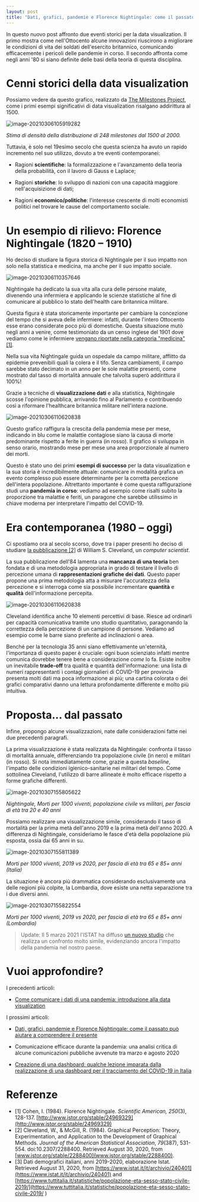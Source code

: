 ```yaml
---
layout: post
title: "Dati, grafici, pandemie e Florence Nightingale: come il passato può aiutare a comprendere il presente"
---
```


In questo nuovo post affronto due eventi storici per la data visualization. Il primo mostra come nell'Ottocento alcune innovazioni riuscirono a migliorare le condizioni di vita dei soldati dell'esercito britannico, comunicando efficacemente i pericoli delle pandemie in corso. Il secondo affronta come negli anni '80 si siano definite delle basi della teoria di questa disciplina.

# Cenni storici della data visualization

Possiamo vedere da questo grafico, realizzato da [The Milestones Project](https://www.datavis.ca/milestones/), come i primi esempi significativi  di data visualization risalgano addirittura al 1500. 

![image-20210306105919282](https://bouncybutton.github.io/images/datavis/history-graph-datavis.png)

*Stima di densità della distribuzione di 248 milestones dal 1500 al 2000.* 

Tuttavia, è solo nel 19esimo secolo che questa scienza ha avuto un rapido incremento nel suo utilizzo, dovuto a tre eventi contemporanei:

* Ragioni **scientifiche**: la formalizzazione e l'avanzamento della teoria della probabilità, con il lavoro di Gauss e Laplace;

* Ragioni **storiche**: lo sviluppo di nazioni con una capacità maggiore nell'acquisizione di dati;

* Ragioni **economico/politiche**: l'interesse crescente di molti economisti politici nel trovare le cause del comportamento sociale.

# Un esempio di rilievo: Florence Nightingale (1820 – 1910)

Ho deciso di studiare la figura storica di Nightingale per il suo impatto non solo nella statistica e medicina, ma anche per il suo impatto sociale. 

![image-20210306110357646](https://bouncybutton.github.io/images/datavis/nightingale.png)

Nightingale ha dedicato la sua vita alla cura delle persone malate, divenendo una infermiera e applicando le scienze statistiche al fine di comunicare al pubblico lo stato dell'health care britannica militare.

Questa figura è stata storicamente importante per cambiare la concezione del tempo che si aveva delle infermiere: infatti, durante l'intero Ottocento esse erano considerate poco più di domestiche. Questa situazione mutò negli anni a venire, come testimoniato da un censo inglese del 1901 dove vediamo come le infermiere [vengano riportate nella categoria "medicina" [1]](http://www.jstor.org/stable/24969329).

Nella sua vita Nightingale guida un ospedale da campo militare, afflitto da epidemie prevenibili quali la colera e il tifo. Senza cambiamenti, il campo sarebbe stato decimato in un anno per le sole malattie presenti, come mostrato dal tasso di mortalità annuale che talvolta superò addirittura il 100%!

Grazie a tecniche di **visualizzazione dati** e alla statistica, Nightingale scosse l'opinione pubblica, arrivando fino al Parlamento e contribuendo così a riformare l'healthcare britannica militare nell'intera nazione.

![image-20210306110620838](https://bouncybutton.github.io/images/datavis/nightingale-chart.png)

Questo grafico raffigura la crescita della pandemia mese per mese, indicando in blu come le malattie contagiose siano la causa di morte predominante rispetto a ferite in guerra (in rosso). Il grafico si sviluppa in senso orario, mostrando mese per mese una area proporzionale al numero dei morti.

Questo è stato uno dei primi **esempi di successo** per la data visualization e la sua storia è incredibilmente attuale: comunicare in modalità grafica un evento complesso può essere determinante per la corretta percezione dell'intera popolazione. Altrettanto importante è come questa raffigurazione studi una **pandemia in corso**: vediamo ad esempio come risalti subito la proporzione tra malattie e feriti, un paragone che sarebbe utilissimo in chiave moderna per interpretare l'impatto del COVID-19.

# Era contemporanea (1980 – oggi)

Ci spostiamo ora al secolo scorso, dove tra i paper presenti ho deciso di studiare [la pubblicazione [2]](www.jstor.org/stable/2288400) di William S. Cleveland, un *computer scientist*.

La sua pubblicazione dell'84 lamenta una **mancanza di una teoria** ben fondata e di una metodologia appropriata in grado di testare il livello di percezione umana di **rappresentazioni grafiche dei dati**. Questo paper propone una prima metodologia atta a misurare l'accuratezza della percezione e si interroga come sia possibile incrementare **quantità** e **qualità** dell'informazione percepita.

![image-20210306110620838](https://bouncybutton.github.io/images/datavis/cleveland-perception.png)

Cleveland identifica anche 10 elementi percettivi di base. Riesce ad ordinarli per capacità comunicativa tramite uno studio quantitativo, paragonando la correttezza della percezione di un campione di persone. Vediamo ad esempio come le barre siano preferite ad inclinazioni o area.

Benché per la tecnologia 35 anni siano effettivamente un'eternità, l'importanza di questo paper è cruciale: ogni buon scienziato infatti mentre comunica dovrebbe tenere bene a considerazione *come* lo fa. Esiste inoltre un inevitabile **trade-off** tra qualità e quantità dell'informazione: una lista di numeri rappresentanti i contagi giornalieri di COVID-19 per provincia presenta molti dati ma poca informazione ai più; una cartina colorata o dei grafici comparativi danno una lettura profondamente differente e molto più intuitiva.

# Proposta... dal passato

Infine, propongo alcune visualizzazioni, nate dalle considerazioni fatte nei due precedenti paragrafi.

La prima visualizzazione è stata realizzata da Nightingale: confronta il tasso di mortalità annuale, differenziando tra popolazione civile (in nero) e militari (in rosso). Si nota immediatamente come, grazie a questa *baseline*, l'impatto delle condizioni igienico-sanitarie nei militari del tempo. Come sottolinea Cleveland, l'utilizzo di barre allineate è molto efficace rispetto a forme grafiche differenti.

![image-20210307155805622](https://bouncybutton.github.io/images/datavis/bar1.png)

*Nightingale, Morti per 1000 viventi, popolazione civile vs militari, per fascia di età tra 20 e 40 anni*

Possiamo realizzare una visualizzazione simile, considerando il tasso di mortalità per la prima metà dell'anno 2019 e la prima metà dell'anno 2020. A differenza di Nightingale, consideriamo le fasce d'età della popolazione più esposta, ossia dai 65 anni in su.

![image-20210307155811389](https://bouncybutton.github.io/images/datavis/bar2.png)

*Morti per 1000 viventi, 2019 vs 2020, per fascia di età tra 65 e 85+ anni (Italia)*

La situazione è ancora più drammatica considerando esclusivamente una delle regioni più colpite, la Lombardia, dove esiste una netta separazione tra i due diversi anni.

![image-20210307155822554](https://bouncybutton.github.io/images/datavis/bar3.png)

*Morti per 1000 viventi, 2019 vs 2020, per fascia di età tra 65 e 85+ anni (Lombardia)* 

>  Update: Il 5 marzo 2021 l'ISTAT ha diffuso [un nuovo studio](https://www.istat.it/it/archivio/254507) che realizza un confronto molto simile, evidenziando ancora l'impatto della pandemia nel nostro paese.

# Vuoi approfondire?

I precedenti articoli:

* [Come comunicare i dati di una pandemia: introduzione alla data visualization](https://bouncybutton.github.io/datavis-intro)

I prossimi articoli:

* [Dati, grafici, pandemie e Florence Nightingale: come il passato può aiutare a comprendere il presente](https://bouncybutton.github.io/storia-datavis/)

* Comunicazione efficace durante la pandemia: una analisi critica di alcune comunicazioni pubbliche avvenute tra marzo e agosto 2020
* [Creazione di una dashboard: qualche lezione imparata dalla realizzazione di una dashboard per il tracciamento del COVID-19 in Italia](https://bouncybutton.github.io/Dashboard/)

# Referenze

* [1] Cohen, I. (1984). Florence Nightingale. *Scientific American,* *250*(3), 128-137. [http://www.jstor.org/stable/24969329](http://www.jstor.org/stable/24969329)
* [2] Cleveland, W., & McGill, R. (1984). Graphical Perception: Theory, Experimentation, and Application to the Development of Graphical Methods. *Journal of the American Statistical Association*, *79*(387), 531-554. doi:10.2307/2288400. Retrieved August 30, 2020, from [www.jstor.org/stable/2288400](www.jstor.org/stable/2288400).
* [3] Dati demografici italiani, anni 2019-2020, elaborazione Istat. Retrieved August 31, 2020, from [https://www.istat.it/it/archivio/240401](https://www.istat.it/it/archivio/240401) and [https://www.tuttitalia.it/statistiche/popolazione-eta-sesso-stato-civile-2019/](https://www.tuttitalia.it/statistiche/popolazione-eta-sesso-stato-civile-2019/ ) 